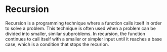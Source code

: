 # Recursion

Recursion is a programming technique where a function calls itself in order to solve a problem.
This technique is often used when a problem can be divided into smaller, similar subproblems.
In recursion, the function continues to call itself with a smaller or simpler input until it 
reaches a base case, which is a condition that stops the recurion.
